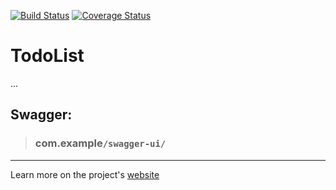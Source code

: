 [![Build Status](https://travis-ci.com/rsh-12/todo-api.svg?branch=main)](https://travis-ci.com/rsh-12/todo-api)
[![Coverage Status](https://coveralls.io/repos/github/rsh-12/todo-api/badge.svg?branch=main)](https://coveralls.io/github/rsh-12/todo-api?branch=main)

# TodoList

...

## **Swagger:**
> ### com.example`/swagger-ui/`


---
Learn more on the project's [website](https://rsh-12.github.io/todo-api/)